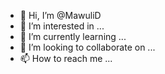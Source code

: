 - 👋 Hi, I’m @MawuliD
- 👀 I’m interested in ...
- 🌱 I’m currently learning ...
- 💞️ I’m looking to collaborate on ...
- 📫 How to reach me ...

<!---
MawuliD/MawuliD is a ✨ special ✨ repository because its `README.md` (this file) appears on your GitHub profile.
You can click the Preview link to take a look at your changes.
--->
